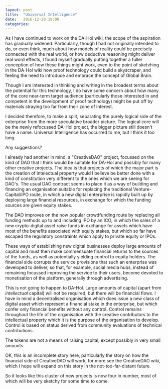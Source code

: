 ```yaml
---
layout: post
title:  "Universal Intelligence"
date:   2016-12-20 19:00
categories: 
---
```


As I have continued to work on the DA-Hol wiki, the scope of the aspiration has gradually widened.
Particularly, though I had not originally intended to do, or even think, much about how models of reality could be precisely connected with the real world, or how deductive reasoning might deliver real word effects, I found myself gradually putting together a fuller conception of how these things might work, even to the point of sketvhing in the DA-Hol wiki how proof technology could build a skyscraper, and feeling the need to introduce and embrace the concept of Global Brain.

Though I am interested in thinking and writing in the broadest terms about the potential for this technology, I do have some concern about how many of the core near-term target audience (particularly those interested in and competent in the development of proof technology) might be put off by materials straying too far from their zone of interest.

I decided therefore, to make a split, separating the purely logical side of the enterprise from the more speculative broader picture.
The logical core will be the newly refocussed DA-Hol project, the bigger picture still doesn't have a name.
Universal Intelligence has occurred to me, but I think it too long.

Any suggestions?

I already had another in mind, a "CreativeDAO" project, focussed on the kind of DAO that I think would be suitable for DA-Hol and possibly for many other creative projects.
The idea is that projects of which the major part is the creation of intelectual property would I believe be better done with a kind of constitution very different to the ones which we are seeing for DAO's.
The usual DAO contract seems to place it as a way of building and financing an organisation suitable for replacing the traditional Venture-Capital/IPO route, in which a new digital enterprise is rapidly built up by deploying large financial resources, in exchange for which the funding sources are given equity stakes.

The DAO improves on the now popular crowdfunding route by replacing all funding methods up to and including IPO by an ICO, in which the sales of a new crypto-digital asset raise funds in exchange for assets which have most of the benefits associated with equity stakes, but which so far have escaped the regulatory constraints which apply to private equity or IPOs.

These ways of establishing new digital businesses deploy large amounts of capital and must then make commensuate financial returns to the sources of the funds, as well as potentially yielding control to equity holders.
The financial side corrupts the service provisions that such an enterprise was developed to deliver, so that, for example, social media hubs, instead of remaining focussed improving the service to their users, become devoted to monetisation of the platform, generally through advertising.

This is not going to happen to DA-Hol.
Large amounts of capital (apart from _intellectual_ capital) will not be required, but there will be financial flows.
I have in mind a decentralised organisation which does issue a new class of digital asset which represent a financial stake in the enterprise, but which confer only financial benefits without any control.
Control remains throughout the life of the organisation with the creative contributors to the intellectual property which it is the purpose of the organisation to develop.
Control is based on status derived from community evaluations of technical contributions.

The tokens are not a means of raising capital, except possibly in very small amounts.

OK, this is an incomplete story here, particularly the story on how the financial side of CreativeDAO will work, for more see the CreativeDAO wiki, which I hope will expand on this story in the not-too-far-distant future.

So it looks like this cluster of new projects is now four in number, most of which will be very sketchy for some time to come.


